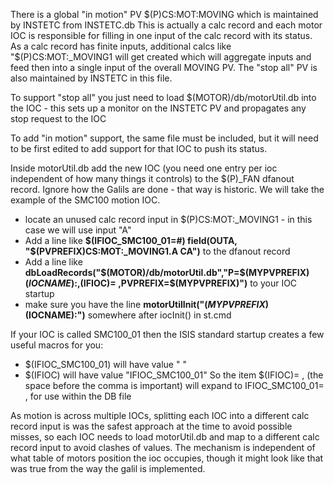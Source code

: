 There is a global "in motion" PV $(P)CS:MOT:MOVING which is maintained by INSTETC from INSTETC.db This is actually a calc record and each motor IOC is responsible for filling in one input of the calc record with its status. As a calc record has finite inputs, additional calcs like "$(P)CS:MOT:_MOVING1 will get created which will aggregate inputs and feed then into a single input of the overall MOVING PV. The "stop all" PV is also maintained by INSTETC in this file.

To support "stop all" you just need to load $(MOTOR)/db/motorUtil.db into the IOC - this sets up a monitor on the INSTETC PV and propagates any stop request to the IOC

To add "in motion" support, the same file must be included, but it will need to be first edited to add support for that IOC to push its status.

Inside motorUtil.db add the new IOC (you need one entry per ioc independent of how many things it controls) to the $(P)_FAN dfanout record. Ignore how the Galils are done - that way is historic. We will take the example of the SMC100 motion IOC.

* locate an unused calc record input in $(P)CS:MOT:_MOVING1 - in this case we will use input "A" 
* Add a line like **$(IFIOC_SMC100_01=#)  field(OUTA, "$(PVPREFIX)CS:MOT:_MOVING1.A CA")**   to the dfanout record
* Add a line like     **dbLoadRecords("$(MOTOR)/db/motorUtil.db","P=$(MYPVPREFIX)$(IOCNAME):,$(IFIOC)= ,PVPREFIX=$(MYPVPREFIX)")**    to your IOC startup
* make sure you have the line    **motorUtilInit("$(MYPVPREFIX)$(IOCNAME):")** somewhere after iocInit() in st.cmd

If your IOC is called SMC100_01 then the ISIS standard startup creates a few useful macros for you: 
* $(IFIOC_SMC100_01) will have value " "
* $(IFIOC) will have value "IFIOC_SMC100_01"
So the item   $(IFIOC)= , (the space before the comma is important) will expand to   IFIOC_SMC100_01= ,  for use within the DB file
 
As motion is across multiple IOCs, splitting each IOC into a different calc record input is was the safest approach at the time to avoid possible misses, so each IOC needs to load motorUtil.db and map to a different calc record input to avoid clashes of values. The mechanism is independent of what table of motors position the ioc occupies, though it might look like that was true from the way the galil is implemented. 
